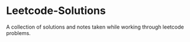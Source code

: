 # Leetcode-Solutions
A collection of solutions and notes taken while working through leetcode problems.
